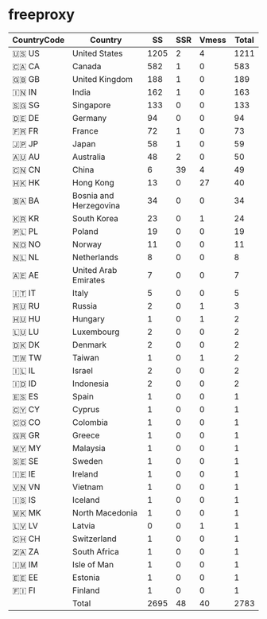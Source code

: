# freeproxy

|CountryCode|Country|SS|SSR|Vmess|Total|
|  ----  | ----  |  ----  | ----  |  ----  | ----  |
|🇺🇸 US|United States|1205|2|4|1211|
|🇨🇦 CA|Canada|582|1|0|583|
|🇬🇧 GB|United Kingdom|188|1|0|189|
|🇮🇳 IN|India|162|1|0|163|
|🇸🇬 SG|Singapore|133|0|0|133|
|🇩🇪 DE|Germany|94|0|0|94|
|🇫🇷 FR|France|72|1|0|73|
|🇯🇵 JP|Japan|58|1|0|59|
|🇦🇺 AU|Australia|48|2|0|50|
|🇨🇳 CN|China|6|39|4|49|
|🇭🇰 HK|Hong Kong|13|0|27|40|
|🇧🇦 BA|Bosnia and Herzegovina|34|0|0|34|
|🇰🇷 KR|South Korea|23|0|1|24|
|🇵🇱 PL|Poland|19|0|0|19|
|🇳🇴 NO|Norway|11|0|0|11|
|🇳🇱 NL|Netherlands|8|0|0|8|
|🇦🇪 AE|United Arab Emirates|7|0|0|7|
|🇮🇹 IT|Italy|5|0|0|5|
|🇷🇺 RU|Russia|2|0|1|3|
|🇭🇺 HU|Hungary|1|0|1|2|
|🇱🇺 LU|Luxembourg|2|0|0|2|
|🇩🇰 DK|Denmark|2|0|0|2|
|🇹🇼 TW|Taiwan|1|0|1|2|
|🇮🇱 IL|Israel|2|0|0|2|
|🇮🇩 ID|Indonesia|2|0|0|2|
|🇪🇸 ES|Spain|1|0|0|1|
|🇨🇾 CY|Cyprus|1|0|0|1|
|🇨🇴 CO|Colombia|1|0|0|1|
|🇬🇷 GR|Greece|1|0|0|1|
|🇲🇾 MY|Malaysia|1|0|0|1|
|🇸🇪 SE|Sweden|1|0|0|1|
|🇮🇪 IE|Ireland|1|0|0|1|
|🇻🇳 VN|Vietnam|1|0|0|1|
|🇮🇸 IS|Iceland|1|0|0|1|
|🇲🇰 MK|North Macedonia|1|0|0|1|
|🇱🇻 LV|Latvia|0|0|1|1|
|🇨🇭 CH|Switzerland|1|0|0|1|
|🇿🇦 ZA|South Africa|1|0|0|1|
|🇮🇲 IM|Isle of Man|1|0|0|1|
|🇪🇪 EE|Estonia|1|0|0|1|
|🇫🇮 FI|Finland|1|0|0|1|
||Total|2695|48|40|2783|
